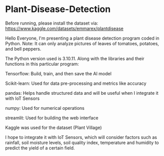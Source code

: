 # Plant-Disease-Detection
Before running, please install the dataset via: https://www.kaggle.com/datasets/emmarex/plantdisease

Hello Everyone,
I'm presenting a plant disease detection program coded in Python.
Note: It can only analyze pictures of leaves of tomatoes, potatoes, and bell peppers.

The Python version used is 3.10.11. Along with the libraries and their functions in this particular program:

Tensorflow: Build, train, and then save the AI model

Scikit-learn: Used for data pre-processing and metrics like accuracy

pandas: Helps handle structured data and will be useful when I integrate it with IoT Sensors

numpy: Used for numerical operations

streamlit: Used for building the web interface

Kaggle was used for the dataset (Plant Village)

I hope to integrate it with IoT Sensors, which will consider factors such as rainfall, soil moisture levels, soil quality index, temperature and humidity to predict the yield of a certain field.
